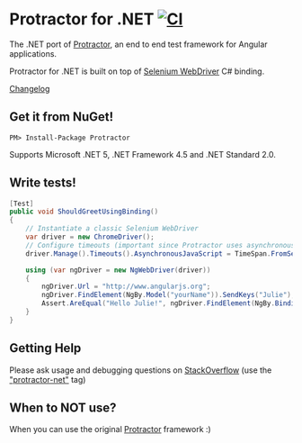 Protractor for .NET [![CI](https://github.com/bbaia/protractor-net/actions/workflows/ci.yml/badge.svg)](https://github.com/bbaia/protractor-net/actions/workflows/ci.yml)
===================

The .NET port of [Protractor](https://github.com/angular/protractor), an end to end test framework for Angular applications.

Protractor for .NET is built on top of [Selenium WebDriver](http://www.seleniumhq.org/projects/webdriver/) C# binding.

[Changelog](https://github.com/bbaia/protractor-net/blob/master/HISTORY.md)

## Get it from NuGet!

    PM> Install-Package Protractor

Supports Microsoft .NET 5, .NET Framework 4.5 and .NET Standard 2.0.

## Write tests!

```csharp
[Test]
public void ShouldGreetUsingBinding()
{
    // Instantiate a classic Selenium WebDriver
    var driver = new ChromeDriver();
    // Configure timeouts (important since Protractor uses asynchronous client side scripts)
    driver.Manage().Timeouts().AsynchronousJavaScript = TimeSpan.FromSeconds(5);

    using (var ngDriver = new NgWebDriver(driver))
    {
        ngDriver.Url = "http://www.angularjs.org";
        ngDriver.FindElement(NgBy.Model("yourName")).SendKeys("Julie");
        Assert.AreEqual("Hello Julie!", ngDriver.FindElement(NgBy.Binding("yourName")).Text);
    }
}
```

## Getting Help

Please ask usage and debugging questions on [StackOverflow](http://stackoverflow.com/questions/tagged/protractor-net) (use the ["protractor-net"](http://stackoverflow.com/questions/ask?tags=protractor-net) tag)

## When to NOT use?

When you can use the original [Protractor](http://www.protractortest.org/) framework :)
